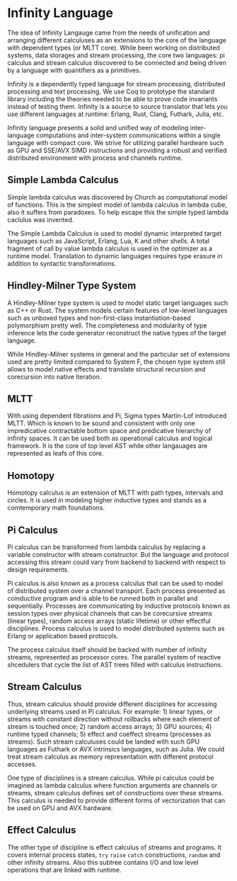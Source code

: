 Infinity Language
=================

The idea of Infinity Langauge came from the needs of unification and
arranging different calculuses as an extensions to the core of the
language with dependent types (or MLTT core). While been working on
distributed systems, data storages and stream processing, the core
two languages: pi calculus and stream calculus discovered to be
connected and being driven by a language with quantifiers as a primitives.

Infinity is a dependently typed language for stream processing,
distributed processing and text processing. We use Coq to prototype
the standard library including the theories needed to be able to
prove code invariants instead of testing them. Infinity is a source
to source translator that lets you use different languages at runtime:
Erlang, Rust, Clang, Futhark, Julia, etc.

Infinity language presents a solid and unified way of modeling inter-language
computations and inter-system communications within a single language with
compact core. We strive for utilizing parallel hardware such as GPU and
SSE/AVX SIMD instructions and providing a robust and verified distributed
environment with process and channels runtime.

Simple Lambda Calculus
----------------------

Simple lambda calculus was discovered by Church as computational model of functions.
This is the simplest model of lambda calculus in lambda cube, also it suffers from paradoxes.
To help escape this the simple typed lambda caclulus was invented.

The Simple Lambda Calculus is used to model dynamic interpreted
target languages such as JavaScript, Erlang, Lua, K and other shells.
A total fragment of call by value lambda calculus is used in the optimizer
as a runtime model. Translation to dynamic languages requires type erasure in
addition to syntactic transformations.

Hindley-Milner Type System
--------------------------

A Hindley-Milner type system is used to model static target languages such as C++ or Rust.
The system models certain features of low-level languages such as unboxed
types and non-first-class instantiation-based polymorphism pretty well.
The completeness and modularity of type inference lets the code generator
reconstruct the native types of the target language.

While Hindley-Milner systems in general and the particular set of extensions
used are pretty limited compared to System F, the chosen type system still
allows to model native effects and translate structural recursion and
corecursion into native iteration.

MLTT
----

With using dependent fibrations and Pi, Sigma types Martin-Lof introduced MLTT.
Which is known to be sound and consistent with only one impredicative contractable
bottom space and predicative hierarchy of infinity spaces. It can be used both as
operational calculus and logical framework. It is the core of top level AST while
other langauages are represented as leafs of this core.

Homotopy
--------

Homotopy calculus is an extension of MLTT with path types, intervals and circles.
It is used in modeling higher inductive types and stands as a comtemporary math foundations.

Pi Calculus
-----------

Pi calculus can be transformed from lambda
calculus by replacing a variable constructor with stream constructor.
But the language and protocol accessing this stream could vary
from backend to backend with respect to design requirements.

Pi calculus is also known as a process calculus that can be used to model of distributed system
over a channel transport. Each process presented as coinductive program and is able
to be runned both in parallel and sequentially. Processes are communicating by inductive protocols
known as session types over physical channels that can be corecursive streams (linear types),
random access arrays (static lifetime) or other effectful disciplines. Process calculus
is used to model distributed systems such as Erlang or application based protocols.

The process calculus itself should be backed with number of infinity streams,
represented as processor cores. The parallel system of reactive shcedulers
that cycle the list of AST trees filled with calculus instructions.

Stream Calculus
---------------

Thus, stream calculus should provide different disciplines for accessing
underlying streams used in Pi calculus. For example: 1) linear types, or streams with
constant direction without rollbacks where each element of stream is touched once;
2) random access arrays; 3) GPU sources; 4) runtime typed channels;
5) effect and coeffect streams (processes as streams). Such stream
calculuses could be landed with such GPU languages as Futhark
or AVX intrinsics languages, such as Julia. We could treat
stream calculus as memory representation with different protocol accesses.

One type of disciplines is a stream calculus. While pi calculus could be imagined as
lambda calculus where function arguments are channels or streams, stream calculus defines set
of constructions over these streams. This calculus is needed to provide different forms
of vectorization that can be used on GPU and AVX hardware.

Effect Calculus
---------------

The other type of discipline is effect calculus of streams and programs. It covers internal
process states, `try` `raise` `catch` constructions, `random` and other infinity streams.
Also this subtree contains I/O and low level operations that are linked with runtime.

